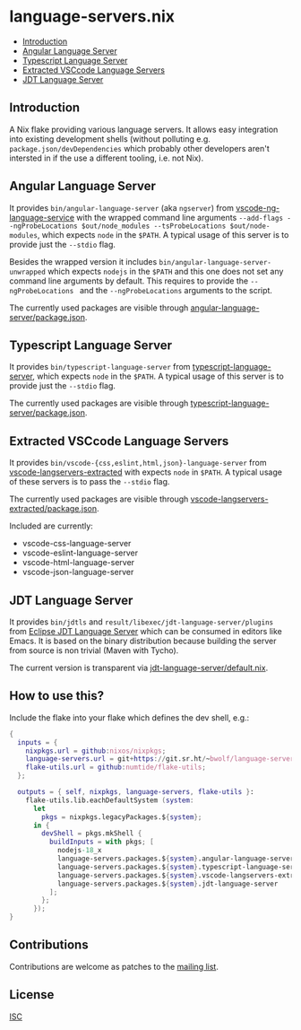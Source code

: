 # language-servers.nix

- [Introduction](#introduction)
- [Angular Language Server](#angular-language-server)
- [Typescript Language Server](#typescript-language-server)
- [Extracted VSCcode Language Servers](#extracted-vscode-language-servers)
- [JDT Language Server](#jdk-language-server)


## Introduction

A Nix flake providing various language servers. It allows easy integration into existing development shells (without polluting e.g. `package.json/devDependencies` which probably other developers aren't intersted in if the use a different tooling, i.e. not Nix).


## Angular Language Server

It provides `bin/angular-language-server` (aka `ngserver`) from [vscode-ng-language-service](https://github.com/angular/vscode-ng-language-service) with the wrapped command line arguments `--add-flags --ngProbeLocations $out/node_modules --tsProbeLocations $out/node-modules`, which expects `node` in the `$PATH`. A typical usage of this server is to provide just the `--stdio` flag.

Besides the wrapped version it includes `bin/angular-language-server-unwrapped` which expects `nodejs` in the `$PATH` and this one does not set any command line arguments by default. This requires to provide the `--ngProbeLocations ` and the `--ngProbeLocations` arguments to the script.

The currently used packages are visible through [angular-language-server/package.json](./angular-language-server/package.json).


## Typescript Language Server

It provides `bin/typescript-language-server` from [typescript-language-server](https://github.com/typescript-language-server/typescript-language-server), which expects `node` in the `$PATH`. A typical usage of this server is to provide just the `--stdio` flag.

The currently used packages are visible through [typescript-language-server/package.json](./typescript-language-server/package.json).


## Extracted VSCcode Language Servers

It provides `bin/vscode-{css,eslint,html,json}-language-server` from [vscode-langservers-extracted](https://github.com/hrsh7th/vscode-langservers-extracted) with expects `node` in `$PATH`. A typical usage of these servers is to pass the `--stdio` flag.

The currently used packages are visible through [vscode-langservers-extracted/package.json](./vscode-langservers-extracted/package.json).

Included are currently:

- vscode-css-language-server
- vscode-eslint-language-server
- vscode-html-language-server
- vscode-json-language-server


## JDT Language Server

It provides `bin/jdtls` and `result/libexec/jdt-language-server/plugins` from [Eclipse JDT Language Server](https://github.com/eclipse/eclipse.jdt.ls) which can be consumed in editors like Emacs. It is based on the binary distribution because building the server from source is non trivial (Maven with Tycho).

The current version is transparent via [jdt-language-server/default.nix](jdt-language-server/default.nix).


## How to use this?

Include the flake into your flake which defines the dev shell, e.g.:

``` nix
{
  inputs = {
    nixpkgs.url = github:nixos/nixpkgs;
    language-servers.url = git+https://git.sr.ht/~bwolf/language-servers.nix;
    flake-utils.url = github:numtide/flake-utils;
  };

  outputs = { self, nixpkgs, language-servers, flake-utils }:
    flake-utils.lib.eachDefaultSystem (system:
      let
        pkgs = nixpkgs.legacyPackages.${system};
      in {
        devShell = pkgs.mkShell {
          buildInputs = with pkgs; [
            nodejs-18_x
            language-servers.packages.${system}.angular-language-server
            language-servers.packages.${system}.typescript-language-server
            language-servers.packages.${system}.vscode-langservers-extracted
            language-servers.packages.${system}.jdt-language-server
          ];
        };
      });
}
```


## Contributions

Contributions are welcome as patches to the [mailing list](https://lists.sr.ht/~bwolf/public-inbox).


## License

[ISC](./LICENSE)
